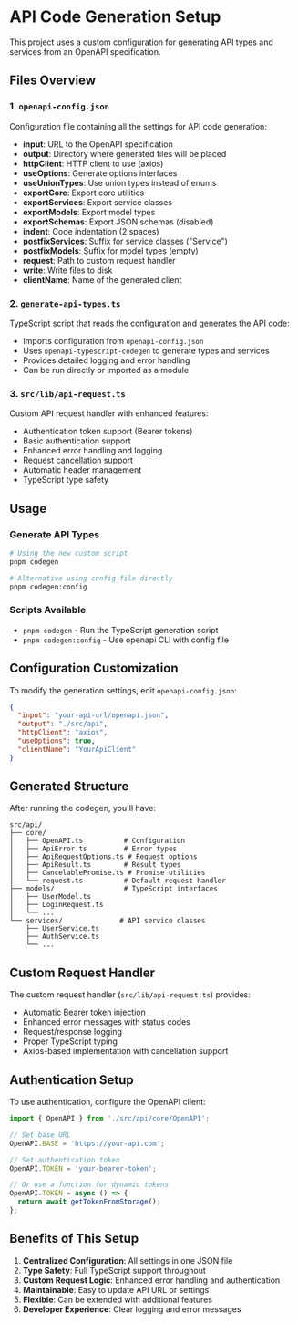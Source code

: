 # API Code Generation Setup

This project uses a custom configuration for generating API types and services from an OpenAPI specification.

## Files Overview

### 1. `openapi-config.json`
Configuration file containing all the settings for API code generation:
- **input**: URL to the OpenAPI specification
- **output**: Directory where generated files will be placed
- **httpClient**: HTTP client to use (axios)
- **useOptions**: Generate options interfaces
- **useUnionTypes**: Use union types instead of enums
- **exportCore**: Export core utilities
- **exportServices**: Export service classes
- **exportModels**: Export model types
- **exportSchemas**: Export JSON schemas (disabled)
- **indent**: Code indentation (2 spaces)
- **postfixServices**: Suffix for service classes ("Service")
- **postfixModels**: Suffix for model types (empty)
- **request**: Path to custom request handler
- **write**: Write files to disk
- **clientName**: Name of the generated client

### 2. `generate-api-types.ts`
TypeScript script that reads the configuration and generates the API code:
- Imports configuration from `openapi-config.json`
- Uses `openapi-typescript-codegen` to generate types and services
- Provides detailed logging and error handling
- Can be run directly or imported as a module

### 3. `src/lib/api-request.ts`
Custom API request handler with enhanced features:
- Authentication token support (Bearer tokens)
- Basic authentication support
- Enhanced error handling and logging
- Request cancellation support
- Automatic header management
- TypeScript type safety

## Usage

### Generate API Types
```bash
# Using the new custom script
pnpm codegen

# Alternative using config file directly
pnpm codegen:config
```

### Scripts Available
- `pnpm codegen` - Run the TypeScript generation script
- `pnpm codegen:config` - Use openapi CLI with config file

## Configuration Customization

To modify the generation settings, edit `openapi-config.json`:

```json
{
  "input": "your-api-url/openapi.json",
  "output": "./src/api",
  "httpClient": "axios",
  "useOptions": true,
  "clientName": "YourApiClient"
}
```

## Generated Structure

After running the codegen, you'll have:
```
src/api/
├── core/
│   ├── OpenAPI.ts          # Configuration
│   ├── ApiError.ts         # Error types
│   ├── ApiRequestOptions.ts # Request options
│   ├── ApiResult.ts        # Result types
│   ├── CancelablePromise.ts # Promise utilities
│   └── request.ts          # Default request handler
├── models/                 # TypeScript interfaces
│   ├── UserModel.ts
│   ├── LoginRequest.ts
│   └── ...
└── services/              # API service classes
    ├── UserService.ts
    ├── AuthService.ts
    └── ...
```

## Custom Request Handler

The custom request handler (`src/lib/api-request.ts`) provides:
- Automatic Bearer token injection
- Enhanced error messages with status codes
- Request/response logging
- Proper TypeScript typing
- Axios-based implementation with cancellation support

## Authentication Setup

To use authentication, configure the OpenAPI client:

```typescript
import { OpenAPI } from './src/api/core/OpenAPI';

// Set base URL
OpenAPI.BASE = 'https://your-api.com';

// Set authentication token
OpenAPI.TOKEN = 'your-bearer-token';

// Or use a function for dynamic tokens
OpenAPI.TOKEN = async () => {
  return await getTokenFromStorage();
};
```

## Benefits of This Setup

1. **Centralized Configuration**: All settings in one JSON file
2. **Type Safety**: Full TypeScript support throughout
3. **Custom Request Logic**: Enhanced error handling and authentication
4. **Maintainable**: Easy to update API URL or settings
5. **Flexible**: Can be extended with additional features
6. **Developer Experience**: Clear logging and error messages
